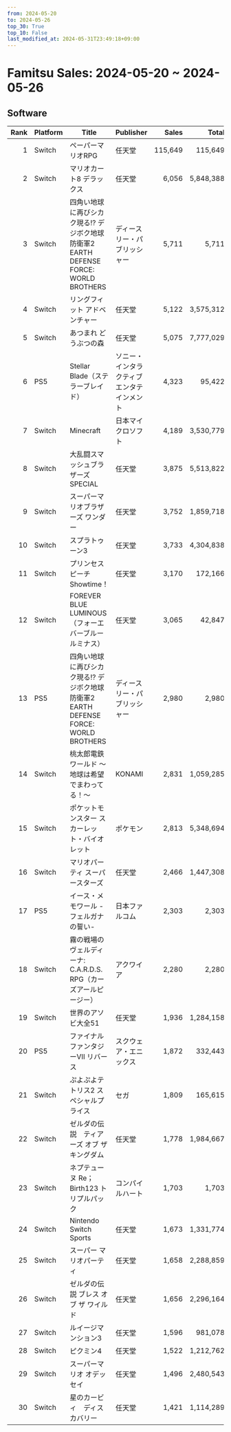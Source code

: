 ```yaml
---
from: 2024-05-20
to: 2024-05-26
top_30: True
top_10: False
last_modified_at: 2024-05-31T23:49:18+09:00
---
```

# Famitsu Sales: 2024-05-20 ~ 2024-05-26
## Software
| Rank | Platform | Title | Publisher | Sales | Total | Rate | New |
| -: | -- | -- | -- | -: | -: | -: | -- |
| 1 | Switch | ペーパーマリオRPG | 任天堂 | 115,649 | 115,649 | 60% |  |
| 2 | Switch | マリオカート8 デラックス | 任天堂 | 6,056 | 5,848,388 | 20% |  |
| 3 | Switch | 四角い地球に再びシカク現る!? デジボク地球防衛軍2 EARTH DEFENSE FORCE: WORLD BROTHERS | ディースリー・パブリッシャー | 5,711 | 5,711 | 60% |  |
| 4 | Switch | リングフィット アドベンチャー | 任天堂 | 5,122 | 3,575,312 | 20% |  |
| 5 | Switch | あつまれ どうぶつの森 | 任天堂 | 5,075 | 7,777,029 | 20% |  |
| 6 | PS5 | Stellar Blade（ステラーブレイド） | ソニー・インタラクティブエンタテインメント | 4,323 | 95,422 | 20% |  |
| 7 | Switch | Minecraft | 日本マイクロソフト | 4,189 | 3,530,779 | 20% |  |
| 8 | Switch | 大乱闘スマッシュブラザーズ SPECIAL | 任天堂 | 3,875 | 5,513,822 | 20% |  |
| 9 | Switch | スーパーマリオブラザーズ ワンダー | 任天堂 | 3,752 | 1,859,718 | 20% |  |
| 10 | Switch | スプラトゥーン3 | 任天堂 | 3,733 | 4,304,838 | 20% |  |
| 11 | Switch | プリンセスピーチ Showtime！ | 任天堂 | 3,170 | 172,166 | 20% |  |
| 12 | Switch | FOREVER BLUE LUMINOUS（フォーエバーブルー ルミナス） | 任天堂 | 3,065 | 42,847 | 20% |  |
| 13 | PS5 | 四角い地球に再びシカク現る!? デジボク地球防衛軍2 EARTH DEFENSE FORCE: WORLD BROTHERS | ディースリー・パブリッシャー | 2,980 | 2,980 | 60% |  |
| 14 | Switch | 桃太郎電鉄ワールド 〜地球は希望でまわってる！〜 | KONAMI | 2,831 | 1,059,285 | 20% |  |
| 15 | Switch | ポケットモンスター スカーレット・バイオレット | ポケモン | 2,813 | 5,348,694 | 20% |  |
| 16 | Switch | マリオパーティ スーパースターズ | 任天堂 | 2,466 | 1,447,308 | 20% |  |
| 17 | PS5 | イース・メモワール -フェルガナの誓い- | 日本ファルコム | 2,303 | 2,303 | 60% |  |
| 18 | Switch | 霧の戦場のヴェルディーナ: C.A.R.D.S. RPG（カーズアールピージー） | アクワイア | 2,280 | 2,280 | 60% |  |
| 19 | Switch | 世界のアソビ大全51 | 任天堂 | 1,936 | 1,284,158 | 20% |  |
| 20 | PS5 | ファイナルファンタジーVII リバース | スクウェア・エニックス | 1,872 | 332,443 | 20% |  |
| 21 | Switch | ぷよぷよテトリス2 スペシャルプライス | セガ | 1,809 | 165,615 | 20% |  |
| 22 | Switch | ゼルダの伝説　ティアーズ オブ ザ キングダム | 任天堂 | 1,778 | 1,984,667 | 20% |  |
| 23 | Switch | ネプテューヌ Re；Birth123 トリプルパック | コンパイルハート | 1,703 | 1,703 | 40% |  |
| 24 | Switch | Nintendo Switch Sports | 任天堂 | 1,673 | 1,331,774 | 20% |  |
| 25 | Switch | スーパー マリオパーティ | 任天堂 | 1,658 | 2,288,859 | 20% |  |
| 26 | Switch | ゼルダの伝説 ブレス オブ ザ ワイルド | 任天堂 | 1,656 | 2,296,164 | 20% |  |
| 27 | Switch | ルイージマンション3 | 任天堂 | 1,596 | 981,078 | 20% |  |
| 28 | Switch | ピクミン4 | 任天堂 | 1,522 | 1,212,762 | 20% |  |
| 29 | Switch | スーパーマリオ オデッセイ | 任天堂 | 1,496 | 2,480,543 | 20% |  |
| 30 | Switch | 星のカービィ　ディスカバリー | 任天堂 | 1,421 | 1,114,289 | 20% |  |